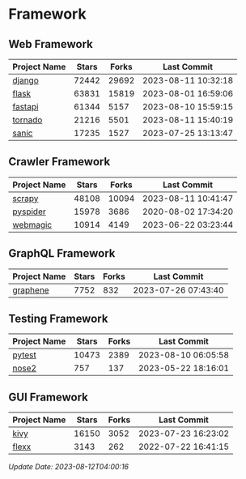 # Framework

## Web Framework
| Project Name | Stars | Forks | Last Commit |
| ------------ | ----- | ----- | ----------- |
| [django](https://github.com/django/django) | 72442 | 29692 | 2023-08-11 10:32:18 |
| [flask](https://github.com/pallets/flask) | 63831 | 15819 | 2023-08-01 16:59:06 |
| [fastapi](https://github.com/tiangolo/fastapi) | 61344 | 5157 | 2023-08-10 15:59:15 |
| [tornado](https://github.com/tornadoweb/tornado) | 21216 | 5501 | 2023-08-11 15:40:19 |
| [sanic](https://github.com/sanic-org/sanic) | 17235 | 1527 | 2023-07-25 13:13:47 |

## Crawler Framework
| Project Name | Stars | Forks | Last Commit |
| ------------ | ----- | ----- | ----------- |
| [scrapy](https://github.com/scrapy/scrapy) | 48108 | 10094 | 2023-08-11 10:41:47 |
| [pyspider](https://github.com/binux/pyspider) | 15978 | 3686 | 2020-08-02 17:34:20 |
| [webmagic](https://github.com/code4craft/webmagic) | 10914 | 4149 | 2023-06-22 03:23:44 |

## GraphQL Framework
| Project Name | Stars | Forks | Last Commit |
| ------------ | ----- | ----- | ----------- |
| [graphene](https://github.com/graphql-python/graphene) | 7752 | 832 | 2023-07-26 07:43:40 |

## Testing Framework
| Project Name | Stars | Forks | Last Commit |
| ------------ | ----- | ----- | ----------- |
| [pytest](https://github.com/pytest-dev/pytest) | 10473 | 2389 | 2023-08-10 06:05:58 |
| [nose2](https://github.com/nose-devs/nose2) | 757 | 137 | 2023-05-22 18:16:01 |

## GUI Framework
| Project Name | Stars | Forks | Last Commit |
| ------------ | ----- | ----- | ----------- |
| [kivy](https://github.com/kivy/kivy) | 16150 | 3052 | 2023-07-23 16:23:02 |
| [flexx](https://github.com/flexxui/flexx) | 3143 | 262 | 2022-07-22 16:41:15 |

*Update Date: 2023-08-12T04:00:16*